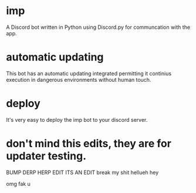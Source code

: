 # imp
A Discord bot written in Python using Discord.py for communcation with the app.

# automatic updating
This bot has an automatic updating integrated permitting it continius execution in dangerous environments without human touch.

# deploy
It's very easy to deploy the imp bot to your discord server.

# don't mind this edits, they are for updater testing.

BUMP
DERP
HERP
EDIT
ITS AN EDIT
break my shit
hellueh
hey

omg
fak u
